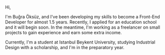 Hi,

 I'm Buğra Öksüz, and I've been developing my skills to become a Front-End Developer for almost 1.5 years. Recently, I applied for an education school and it will begin soon. In the meantime, I'm working as a freelancer on small projects to gain experience and earn some extra income.

Currently, I'm a student at Istanbul Beykent University, studying Industrial Design with a scholarship, and I'm in the preparatory year.
